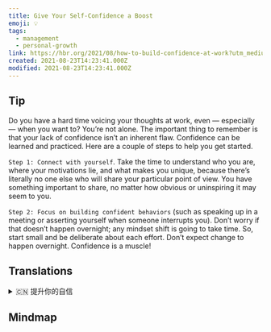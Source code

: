 ```yaml
---
title: Give Your Self-Confidence a Boost
emoji: 💡
tags:
  - management
  - personal-growth
link: https://hbr.org/2021/08/how-to-build-confidence-at-work?utm_medium=email&utm_source=newsletter_daily&utm_campaign=mtod_notactsubs
created: 2021-08-23T14:23:41.000Z
modified: 2021-08-23T14:23:41.000Z
---
```


## Tip

Do you have a hard time voicing your thoughts at work, even — especially — when you want to? You’re not alone. The important thing to remember is that your lack of confidence isn’t an inherent flaw. Confidence can be learned and practiced. Here are a couple of steps to help you get started.

`Step 1: Connect with yourself`. Take the time to understand who you are, where your motivations lie, and what makes you unique, because there’s literally no one else who will share your particular point of view. You have something important to share, no matter how obvious or uninspiring it may seem to you.

`Step 2: Focus on building confident behaviors` (such as speaking up in a meeting or asserting yourself when someone interrupts you). Don’t worry if that doesn’t happen overnight; any mindset shift is going to take time. So, start small and be deliberate about each effort. Don’t expect change to happen overnight. Confidence is a muscle!

## Translations

<details>
   <summary>🇨🇳 提升你的自信</summary>
你在工作中很难说出自己的想法，特别是在你想说的时候吗？你并不孤单。需要记住的重要一点是，你缺乏自信并非天生的缺陷。自信是可以学习和练习的。这里有几个步骤来帮助你开始。

第一步：了解自己。花时间去了解你是谁，你的动机在哪里，你的独特之处在哪里，因为从字面上看，没有人会同意你的观点。你有一些重要的东西要分享，不管它对你来说是多么明显或令人沮丧。

第二步:专注于建立自信的行为(比如在会议上发言或在有人打断你时坚持自己的观点)。如果这不是一夜之间发生的，也不要担心;任何心态的转变都需要时间。所以，从小事做起，仔细考虑每一次努力。不要期待一夜之间就会发生变化。自信就是力量！

</details>

## Mindmap

![]()
